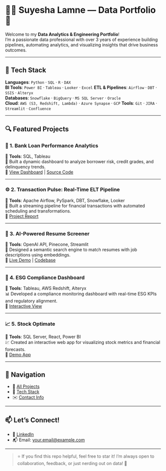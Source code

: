 # 👩‍💻 Suyesha Lamne — Data Portfolio 🚀

Welcome to my **Data Analytics & Engineering Portfolio**!  
I’m a passionate data professional with over 3 years of experience building pipelines, automating analytics, and visualizing insights that drive business outcomes.

---

## 🧰 Tech Stack

**Languages**: `Python` · `SQL` · `R` · `DAX`  
**BI Tools**: `Power BI` · `Tableau` · `Looker` · `Excel` 
**ETL & Pipelines**: `Airflow`  · `DBT`  · `SSIS` · `Alteryx`  
**Databases**: `Snowflake` · `BigQuery` · `MS SQL Server` · `Oracle`   
**Cloud**: `AWS (S3, Redshift, Lambda)`  · `Azure Synapse`  · `GCP` 
**Tools**: `Git` · `JIRA` · `Streamlit` · `Confluence` 

---

## 🔍 Featured Projects

### 💸 1. Bank Loan Performance Analytics  
📌 **Tools**: SQL, Tableau  
🧠 Built a dynamic dashboard to analyze borrower risk, credit grades, and delinquency trends.  
🔗 [View Dashboard](#) | [Source Code](#)

---

### ⚙ 2. Transaction Pulse: Real-Time ELT Pipeline  
📌 **Tools**: Apache Airflow, PySpark, DBT, Snowflake, Looker  
📡 Built a streaming pipeline for financial transactions with automated scheduling and transformations.  
🔗 [Project Report](#)

---

### 🤖 3. AI-Powered Resume Screener  
📌 **Tools**: OpenAI API, Pinecone, Streamlit  
📂 Designed a semantic search engine to match resumes with job descriptions using embeddings.  
🔗 [Live Demo](#) | [Codebase](#)

---

### 🌱 4. ESG Compliance Dashboard  
📌 **Tools**: Tableau, AWS Redshift, Alteryx  
📊 Developed a compliance monitoring dashboard with real-time ESG KPIs and regulatory alignment.  
🔗 [Interactive View](#)

---

### 📈 5. Stock Optimate  
📌 **Tools**: SQL Server, React, Power BI  
💹 Created an interactive web app for visualizing stock metrics and financial forecasts.  
🔗 [Demo App](#)

---

## 🧭 Navigation

- 📂 [All Projects](#featured-projects)
- 🧰 [Tech Stack](#tech-stack)
- ✉️ [Contact Info](#contact)

---

## 📫 Let’s Connect!

- 💼 [LinkedIn](https://linkedin.com/in/yourprofile)  
- 📬 Email: your.email@example.com

---

> ⭐ If you find this repo helpful, feel free to star it! I’m always open to collaboration, feedback, or just nerding out on data! 📡
